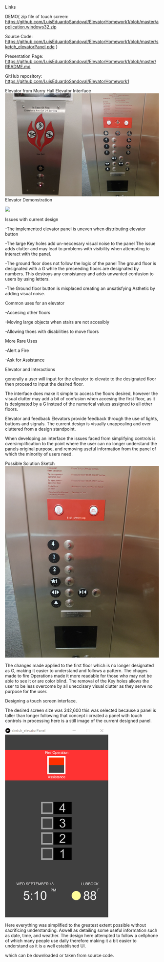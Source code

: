

Links

DEMO{
  zip file of touch screen: https://github.com/LuisEduardoSandoval/ElevatorHomework1/blob/master/application.windows32.zip


  Source Code: https://github.com/LuisEduardoSandoval/ElevatorHomework1/blob/master/sketch_elevatorPanel.pde
 }
 
 Presentation Page: https://github.com/LuisEduardoSandoval/ElevatorHomework1/blob/master/README.md
 
 
 GitHub repository: https://github.com/LuisEduardoSandoval/ElevatorHomework1

Elevator from Murry Hall
Elevator Interface
![](ElevatorPanel.jpg)
Elevator Demonstration

![](ElevatorExample.gif)

Issues with current design

-The implemented elevator panel is uneven when distributing elevator button
  
-The large Key holes add un-neccesary visual noise to the panel 
  The issue adds clutter and may lead to problems with visibility when attempting to interact with the panel.
  
-The ground floor does not follow the logic of the panel
  The ground floor is designated with a G while the preceeding floors are designated by numbers. This destroys any consistancy and adds
  unwanted confusion to users by using letters.

-The Ground floor button is misplaced creating an unsatisfying Asthetic by adding visual noise.

  
Common uses for an elevator

-Accesing other floors

-Moving large objects when stairs are not accesibly

-Allowing thoes with disabilities to move floors

More Rare Uses

-Alert a Fire

-Ask for Assistance

Elevator and Interactions

generally a user will input for the elevator to elevate to the designated floor then proceed to input the desired floor.

The interface does make it simple to access the floors desired, however the visual clutter may add a bit of confusion when accesing the first floor, as it is designated by a G instead of the numerical values assigned to all other floors.

Elevator and feedback
Elevators provide feedback through the use of lights, buttons and signals.
The current design is visually unappealing and over cluttered from a design standpoint.

When developing an interface the issues faced from simplifying controls is oversimplification to the point where the user 
can no longer understand the panels original purpose, and removing useful information from the panel of which the minority of users need.

Possible Solution Sketch
![](ElevatorSketch.png)

The changes made applied to the first floor which is no longer designated as G, making it easier to understand and follows a pattern.
The chages made to fire Operations made it more readable for those who may not be able to see it or are color blind.
The removal of the Key holes allows the user to be less overcome by all uneccisary visual clutter as they serve no purpose for the user.

Designing a touch screen interface.

The desired screen size was 342,600
this was selected because a panel is taller than longer following that concept i created a panel with touch controls in processing
here is a still image of the current designed panel.

![](elevatorDemo.gif)


Here everything was simplified to the greatest extent possible without sacrificing understanding.
Aswell as detailing some useful information such as date, time, and weather.
The design here attempted to follow a cellphone of which many people use daily therefore making it a bit easier to understand as it is a well established UI.

which can be downloaded or taken from source code.
